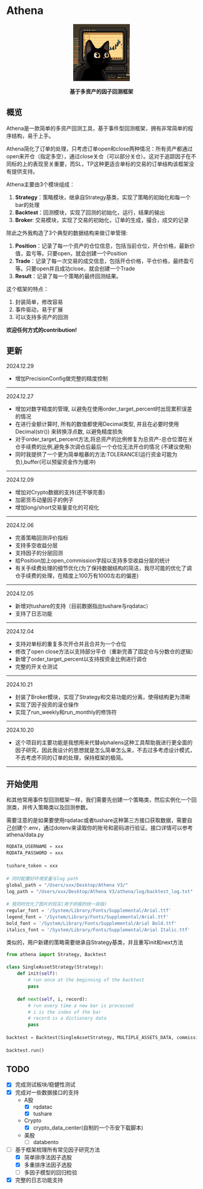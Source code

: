 # Athena

<div align="center">
    <img src="pics/logo.png" alt="athena logo" style="width:150px;">
    <p></p>
    <p><strong>基于多资产的因子回测框架</strong></p>
</div>


## 概览
Athena是一款简单的多资产回测工具，基于事件型回测框架，拥有非常简单的程序结构，易于上手。

Athena简化了订单的处理，只考虑订单open和close两种情况：所有资产都通过open来开仓（指定多空），通过close关仓（可以部分关仓）。这对于追踪因子在不同标的上的表现至关重要，而SL，TP这种更适合单标的交易的订单结构该框架没有提供支持。

Athena主要由3个模块组成：
1. **Strategy**：策略模块，继承自Strategy基类，实现了策略的初始化和每一个bar的处理
2. **Backtest**：回测模块，实现了回测的初始化，运行，结果的输出
3. **Broker**: 交易模块，实现了交易的初始化，订单的生成，撮合，成交的记录

除此之外我构造了3个典型的数据结构来做订单管理:
1. **Position**：记录了每一个资产的仓位信息，包括当前仓位，开仓价格，最新价值，盈亏等。只要open，就会创建一个Position
2. **Trade**：记录了每一次交易的成交信息，包括开仓价格，平仓价格，最终盈亏等。只要open并且成功close，就会创建一个Trade
3. **Result**：记录了每一个策略的最终回测结果。

这个框架的特点：
1. 封装简单，修改容易
2. 事件驱动，易于扩展
3. 可以支持多资产的回测

**欢迎任何方式的contribution!**

## 更新
2024.12.29
- 增加PrecisionConfig做完整的精度控制

------------------------
2024.12.27
- 增加对数字精度的管理, 以避免在使用order_target_percent时出现累积误差的情况
- 在进行金额计算时, 所有的数值都使用Decimal类型, 并且在必要时使用 Decimal(str()) 来转换浮点数, 以避免精度损失
- 对于order_target_percent方法,将总资产的比例修复为总资产-总仓位潜在关仓手续费的比例,避免多次调仓后最后一个仓位无法开仓的情况 (不建议使用)
- 同时我提供了一个更为简单粗暴的方法:TOLERANCE(运行资金可能为负),buffer(可以预留资金作为缓冲)

------------------------
2024.12.09
- 增加对Crypto数据的支持(还不够完善)
- 加密货币动量因子的例子
- 增加long/short交易量变化的可视化 

-----------------------
2024.12.06
- 完善策略回测评价指标
- 支持多空收益分层
- 支持因子的分层回测
- 给Position加上open_commission字段以支持多空收益分层的统计
- 有关手续费处理的细节优化(为了保持数据结构的简洁，我尽可能的优化了调仓手续费的处理，在精度上100万有1000左右的偏差)

-----------------------
2024.12.05
- 新增对tushare的支持（目前数据指出tushare与rqdatac）
- 支持了日志功能

-----------------------
2024.12.04
- 支持对单标的重复多次开仓并且合并为一个仓位
- 修改了open close方法以支持部分平仓（重新完善了固定仓与分数仓的逻辑）
- 新增了order_target_percent以支持按资金比例进行调仓
- 完整的开关仓测试

-----------------------
2024.10.21
- 封装了Broker模块，实现了Strategy和交易功能的分离，使得结构更为清晰
- 实现了因子投资的滚仓操作
- 实现了run_weekly和run_monthly的修饰符

-----------------------
2024.10.20
- 这个项目的主要功能是我想用来代替alphalens这种工具帮助我进行更全面的因子研究，因此我设计的思想就是怎么简单怎么来，不去过多考虑设计模式，不去考虑不同的订单的处理，保持框架的极简。

-----------------------

## 开始使用
和其他常用事件型回测框架一样，我们需要先创建一个策略类，然后实例化一个回测类，并传入策略类以及回测参数。

需要注意的是如果要使用rqdatac或者tushare这种第三方接口获取数据，需要自己创建个.env，通过dotenv来读取你的账号和密码进行验证。接口详情可以参考athena/data.py
```python
RQDATA_USERNAME = xxx
RQDATA_PASSWORD = xxx

tushare_token = xxx

# 同时配置好环境变量与log path
global_path = "/Users/xxx/Desktop/Athena V3/"
log_path = "/Users/xxx/Desktop/Athena V3/athena/log/backtest_log.txt"

# 我同时优化了图片的现实(用于研报的统一排版)
regular_font = '/System/Library/Fonts/Supplemental/Arial.ttf'
legend_font = '/System/Library/Fonts/Supplemental/Arial.ttf'
bold_font = '/System/Library/Fonts/Supplemental/Arial Bold.ttf'
italics_font = '/System/Library/Fonts/Supplemental/Arial Italic.ttf'
```

类似的，用户新建的策略需要继承自Strategy基类，并且重写init和next方法

```python
from athena import Strategy, Backtest

class SingleAssetStrategy(Strategy):
    def init(self):
        # run once at the beginning of the backtest
        pass

    def next(self, i, record):
        # run every time a new bar is processed
        # i is the index of the bar
        # record is a dictionary data
        pass

backtest = Backtest(SingleAssetStrategy, MULTIPLE_ASSETS_DATA, commission=.001, cash=1000000)

backtest.run()
```

## TODO
- [x] 完成测试板块/稳健性测试
- [x] 完成对一些数据接口的支持
    - A股
        - [x] rqdatac
        - [x] tushare
    - Crypto
        - [x] crypto_data_center(自制的一个币安下载脚本) 
    - 美股
        - [ ] databento
- [ ] 基于框架梳理所有常见因子研究方法
    - [x] 简单排序法因子选股
    - [x] 多重排序法因子选股
    - [ ] 多因子模型的回归检验
- [x] 完整的日志功能支持
